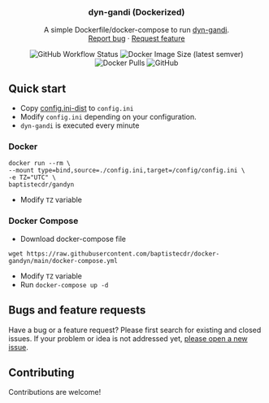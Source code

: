 <h3 align="center">dyn-gandi (Dockerized)</h3>
<p align="center">
    A simple Dockerfile/docker-compose to run <a href="https://github.com/Danamir/dyn-gandi">dyn-gandi</a>.
    <br>
    <a href="https://github.com/baptistecdr/docker-gandyn/issues/new">Report bug</a>
    ·
    <a href="https://github.com/baptistecdr/docker-gandyn/issues/new">Request feature</a>
</p>

<div align="center">

![GitHub Workflow Status](https://img.shields.io/github/actions/workflow/status/baptistecdr/docker-gandyn/ci.yml?branch=main)
![Docker Image Size (latest semver)](https://img.shields.io/docker/image-size/baptistecdr/gandyn)
![Docker Pulls](https://img.shields.io/docker/pulls/baptistecdr/gandyn)
![GitHub](https://img.shields.io/github/license/baptistecdr/docker-gandyn)

</div>

## Quick start

* Copy [config.ini-dist](https://github.com/Danamir/dyn-gandi/blob/master/config.ini-dist) to `config.ini`
* Modify `config.ini` depending on your configuration.
* `dyn-gandi` is executed every minute

### Docker

```shell
docker run --rm \
--mount type=bind,source=./config.ini,target=/config/config.ini \
-e TZ="UTC" \
baptistecdr/gandyn
```
* Modify `TZ` variable

### Docker Compose

* Download docker-compose file
```shell
wget https://raw.githubusercontent.com/baptistecdr/docker-gandyn/main/docker-compose.yml
```
* Modify `TZ` variable
* Run `docker-compose up -d`

## Bugs and feature requests

Have a bug or a feature request? Please first search for existing and closed issues. If your problem or idea is not
addressed yet, [please open a new issue](https://github.com/baptistecdr/docker-gandyn/issues).

## Contributing

Contributions are welcome!
